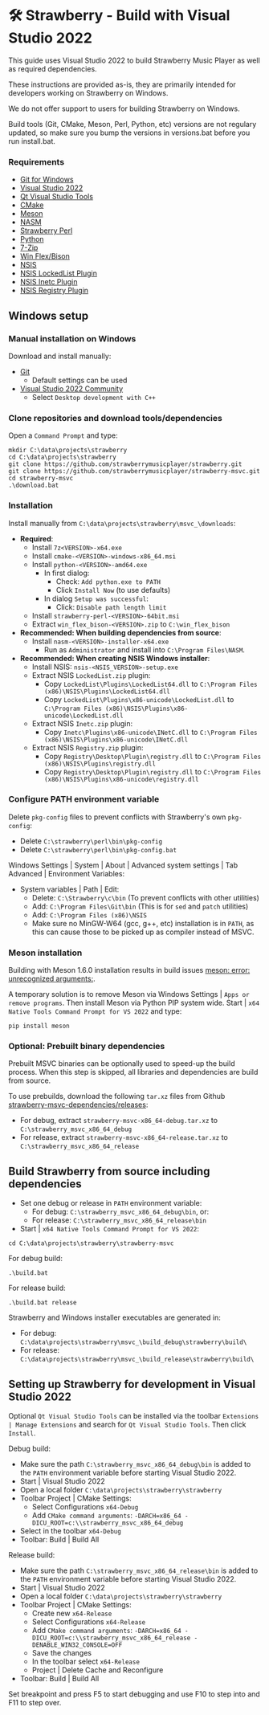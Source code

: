 # :hammer_and_wrench: Strawberry - Build with Visual Studio 2022

This guide uses Visual Studio 2022 to build Strawberry Music Player as well as required dependencies.

These instructions are provided as-is, they are primarily intended for developers working on Strawberry on Windows.

We do not offer support to users for building Strawberry on Windows.

Build tools (Git, CMake, Meson, Perl, Python, etc) versions are not regulary updated, so make sure you bump the versions in versions.bat before you run install.bat.

### Requirements

* [Git for Windows](https://gitforwindows.org/)
* [Visual Studio 2022](https://visualstudio.microsoft.com/vs/)
* [Qt Visual Studio Tools](https://marketplace.visualstudio.com/items?itemName=TheQtCompany.QtVisualStudioTools2022)
* [CMake](https://cmake.org/)
* [Meson](https://mesonbuild.com/)
* [NASM](https://www.nasm.us/)
* [Strawberry Perl](https://strawberryperl.com/)
* [Python](https://www.python.org/downloads/windows/)
* [7-Zip](https://www.7-zip.org/download.html)
* [Win Flex/Bison](https://sourceforge.net/projects/winflexbison/)
* [NSIS](https://nsis.sourceforge.io/)
* [NSIS LockedList Plugin](https://nsis.sourceforge.io/LockedList_plug-in)
* [NSIS Inetc Plugin](https://nsis.sourceforge.io/Inetc_plug-in)
* [NSIS Registry Plugin](https://nsis.sourceforge.io/Registry_plug-in)

## Windows setup

### Manual installation on Windows

Download and install manually:
- [Git](https://git-scm.com/downloads)
    - Default settings can be used
- [Visual Studio 2022 Community](https://visualstudio.microsoft.com/vs/)
    - Select `Desktop development with C++`

### Clone repositories and download tools/dependencies

Open a `Command Prompt` and type:

```
mkdir C:\data\projects\strawberry
cd C:\data\projects\strawberry
git clone https://github.com/strawberrymusicplayer/strawberry.git
git clone https://github.com/strawberrymusicplayer/strawberry-msvc.git
cd strawberry-msvc
.\download.bat
```

### Installation

Install manually from `C:\data\projects\strawberry\msvc_\downloads`:
- **Required**:
    - Install `7z<VERSION>-x64.exe`
    - Install `cmake-<VERSION>-windows-x86_64.msi`
    - Install `python-<VERSION>-amd64.exe`
        - In first dialog:
            - Check: `Add python.exe to PATH`
            - Click `Install Now` (to use defaults)
        - In dialog `Setup was successful`:
            - Click: `Disable path length limit`
    - Install `strawberry-perl-<VERSION>-64bit.msi`
    - Extract `win_flex_bison-<VERSION>.zip` to `C:\win_flex_bison`
- **Recommended: When building dependencies from source**:
    - Install `nasm-<VERSION>-installer-x64.exe`
        - Run as `Administrator` and install into `C:\Program Files\NASM`.
- **Recommended: When creating NSIS Windows installer**:
    - Install NSIS: `nsis-<NSIS_VERSION>-setup.exe`
    - Extract NSIS `LockedList.zip` plugin:
        - Copy `LockedList\Plugins\LockedList64.dll` to `C:\Program Files (x86)\NSIS\Plugins\LockedList64.dll`
        - Copy `LockedList\Plugins\x86-unicode\LockedList.dll` to `C:\Program Files (x86)\NSIS\Plugins\x86-unicode\LockedList.dll`
    - Extract NSIS `Inetc.zip` plugin:
        - Copy `Inetc\Plugins\x86-unicode\INetC.dll` to `C:\Program Files (x86)\NSIS\Plugins\x86-unicode\INetC.dll`
    - Extract NSIS `Registry.zip` plugin:
        - Copy `Registry\Desktop\Plugin\registry.dll` to `C:\Program Files (x86)\NSIS\Plugins\registry.dll`
        - Copy `Registry\Desktop\Plugin\registry.dll` to `C:\Program Files (x86)\NSIS\Plugins\x86-unicode\registry.dll`

### Configure PATH environment variable

Delete `pkg-config` files to prevent conflicts with Strawberry's own `pkg-config`:
- Delete `C:\strawberry\perl\bin\pkg-config`
- Delete `C:\strawberry\perl\bin\pkg-config.bat`

Windows Settings | System | About | Advanced system settings | Tab Advanced | Environment Variables:
- System variables | Path | Edit:
    - Delete: `C:\Strawberry\c\bin` (To prevent conflicts with other utilities)
    - Add: `C:\Program Files\Git\bin` (This is for `sed` and `patch` utilities)
    - Add: `C:\Program Files (x86)\NSIS`
    - Make sure no MinGW-W64 (gcc, g++, etc) installation is in `PATH`, as this can cause those to be picked up as compiler instead of MSVC.

### Meson installation

Building with Meson 1.6.0 installation results in build issues
[meson: error: unrecognized arguments:](https://github.com/strawberrymusicplayer/strawberry-msvc/issues/6).

A temporary solution is to remove Meson via Windows Settings | `Apps or remove programs`.
Then install Meson via Python PIP system wide. Start | `x64 Native Tools Command Prompt for VS 2022` and type:

```
pip install meson
```

### Optional: Prebuilt binary dependencies

Prebuilt MSVC binaries can be optionally used to speed-up the build process. When this step is skipped, all libraries and dependencies are build from source.

To use prebuilds, download the following `tar.xz` files from Github [strawberry-msvc-dependencies/releases](https://github.com/strawberrymusicplayer/strawberry-msvc-dependencies/releases):
- For debug, extract `strawberry-msvc-x86_64-debug.tar.xz` to `C:\strawberry_msvc_x86_64_debug`
- For release, extract `strawberry-msvc-x86_64-release.tar.xz` to `C:\strawberry_msvc_x86_64_release`

## Build Strawberry from source including dependencies

- Set one debug or release in `PATH` environment variable:
    - For debug: `C:\strawberry_msvc_x86_64_debug\bin`, or:
    - For release: `C:\strawberry_msvc_x86_64_release\bin`
- Start | `x64 Native Tools Command Prompt for VS 2022`:
```
cd C:\data\projects\strawberry\strawberry-msvc
```

For debug build:
```
.\build.bat
```

For release build:
```
.\build.bat release
```

Strawberry and Windows installer executables are generated in:
- For debug: `C:\data\projects\strawberry\msvc_\build_debug\strawberry\build\`
- For release: `C:\data\projects\strawberry\msvc_\build_release\strawberry\build\`

## Setting up Strawberry for development in Visual Studio 2022

Optional `Qt Visual Studio Tools` can be installed via the toolbar `Extensions | Manage Extensions` and search for `Qt Visual Studio Tools`. Then click `Install`.

Debug build:
- Make sure the path `C:\strawberry_msvc_x86_64_debug\bin` is added to the `PATH` environment variable before starting Visual Studio 2022.
- Start | Visual Studio 2022
- Open a local folder `C:\data\projects\strawberry\strawberry`
- Toolbar Project | CMake Settings:
    - Select Configurations `x64-Debug`
    - Add `CMake command arguments`: `-DARCH=x86_64 -DICU_ROOT=c:\\strawberry_msvc_x86_64_debug`
- Select in the toolbar `x64-Debug`
- Toolbar: Build | Build All

Release build:
- Make sure the path `C:\strawberry_msvc_x86_64_release\bin` is added to the `PATH` environment variable before starting Visual Studio 2022.
- Start | Visual Studio 2022
- Open a local folder `C:\data\projects\strawberry\strawberry`
- Toolbar Project | CMake Settings:
    - Create new `x64-Release`
    - Select Configurations `x64-Release`
    - Add `CMake command arguments`: `-DARCH=x86_64 -DICU_ROOT=c:\\strawberry_msvc_x86_64_release -DENABLE_WIN32_CONSOLE=OFF`
    - Save the changes
    - In the toolbar select `x64-Release`
    - Project | Delete Cache and Reconfigure
- Toolbar: Build | Build All

Set breakpoint and press F5 to start debugging and use F10 to step into and F11 to step over.
